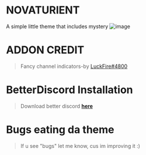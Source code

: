 # NOVATURIENT
A simple little theme that includes mystery
![image](https://user-images.githubusercontent.com/84565593/131484418-0991cebc-f9b6-473a-9843-84ce2dafa622.png)

# ADDON CREDIT
>Fancy channel indicators-by [LuckFire#4800](https://github.com/LuckFire)
# BetterDiscord Installation
>Download better discord [**here**](https://betterdiscord.app/)
# Bugs eating da theme
> If u see "bugs" let me know, cus im improving it :)
